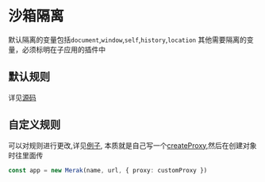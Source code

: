 # 沙箱隔离
默认隔离的变量包括`document`,`window`,`self`,`history`,`location`
其他需要隔离的变量，必须标明在子应用的插件中

## 默认规则
详见[源码]()

## 自定义规则
可以对规则进行更改,详见[例子](),
本质就是自己写一个[createProxy](),然后在创建对象时往里面传

```ts
const app = new Merak(name, url, { proxy: customProxy })
```

